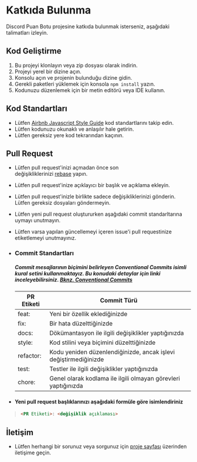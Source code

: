 # Katkıda Bulunma

Discord Puan Botu projesine katkıda bulunmak isterseniz, aşağıdaki talimatları izleyin.

## Kod Geliştirme

1. Bu projeyi klonlayın veya zip dosyası olarak indirin.
2. Projeyi yerel bir dizine açın.
3. Konsolu açın ve projenin bulunduğu dizine gidin.
4. Gerekli paketleri yüklemek için konsola `npm install` yazın.
5. Kodunuzu düzenlemek için bir metin editörü veya IDE kullanın.

## Kod Standartları

- Lütfen [Airbnb Javascript Style Guide](https://github.com/airbnb/javascript) kod standartlarını takip edin.
- Lütfen kodunuzu okunaklı ve anlaşılır hale getirin.
- Lütfen gereksiz yere kod tekrarından kaçının.

## Pull Request

- Lütfen pull request'inizi açmadan önce son değişikliklerinizi [rebase](https://git-scm.com/docs/git-rebase) yapın.
- Lütfen pull request'inize açıklayıcı bir başlık ve açıklama ekleyin.
- Lütfen pull request'inizle birlikte sadece değişikliklerinizi gönderin. Lütfen gereksiz dosyaları göndermeyin.
- Lütfen yeni pull request oluştururken aşağıdaki commit standarltarına uymayı unutmayın.
- Lütfen varsa yapılan güncellemeyi içeren issue'i pull requestinize etiketlemeyi unutmayınız.

- ### Commit Standartları

  ##### Commit mesajlarının biçimini belirleyen **Conventional Commits** isimli kural setini kullanmaktayız. Bu konudaki detaylar için linki inceleyebilirsiniz. [Bknz. Conventional Commits](https://www.conventionalcommits.org/en/v1.0.0/)
  
  | PR Etiketi | Commit Türü |
  | --- | --- |
  | feat: | Yeni bir özellik eklediğinizde |
  | fix: | Bir hata düzelttiğinizde |
  | docs: | Dökümantasyon ile ilgili değişiklikler yaptığınızda |
  | style: | Kod stilini veya biçimini düzelttiğinizde |
  | refactor: | Kodu yeniden düzenlendiğinizde, ancak işlevi değiştirmediğinizde |
  | test: | Testler ile ilgili değişiklikler yaptığınızda |
  | chore: | Genel olarak kodlama ile ilgili olmayan görevleri yaptığınızda |

- #### Yeni pull request başlıklarınızı aşağıdaki formüle göre isimlendiriniz

> ```md
> <PR Etiketi>: <değişiklik açıklaması>
>```

## İletişim

- Lütfen herhangi bir sorunuz veya sorgunuz için [proje sayfası](https://github.com/Kodluyoruz/discord-points-bot) üzerinden iletişime geçin.
